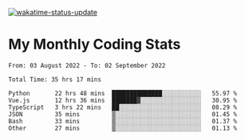 [![wakatime-status-update](https://github.com/noopurphalak/noopurphalak/workflows/wakatime-status-update/badge.svg)](https://github.com/noopurphalak/noopurphalak/actions/workflows/main.yml)

# My Monthly Coding Stats

<!--START_SECTION:waka-->

```text
From: 03 August 2022 - To: 02 September 2022

Total Time: 35 hrs 17 mins

Python       22 hrs 48 mins  ██████████████░░░░░░░░░░░   55.97 %
Vue.js       12 hrs 36 mins  ███████▓░░░░░░░░░░░░░░░░░   30.95 %
TypeScript   3 hrs 22 mins   ██░░░░░░░░░░░░░░░░░░░░░░░   08.29 %
JSON         35 mins         ▒░░░░░░░░░░░░░░░░░░░░░░░░   01.45 %
Bash         33 mins         ▒░░░░░░░░░░░░░░░░░░░░░░░░   01.37 %
Other        27 mins         ▒░░░░░░░░░░░░░░░░░░░░░░░░   01.13 %
```

<!--END_SECTION:waka-->

